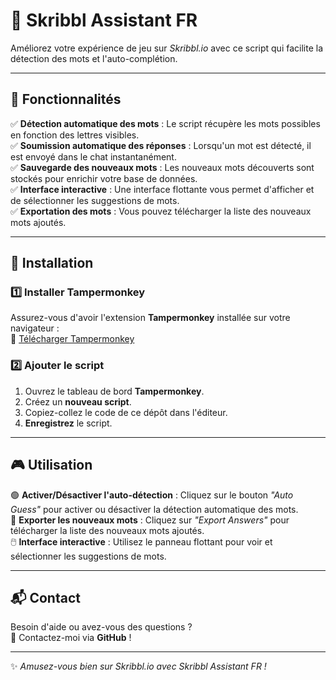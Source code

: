 # 🎨 Skribbl Assistant FR

Améliorez votre expérience de jeu sur *Skribbl.io* avec ce script qui facilite la détection des mots et l'auto-complétion.

---

## 🚀 Fonctionnalités

✅ **Détection automatique des mots** : Le script récupère les mots possibles en fonction des lettres visibles.  
✅ **Soumission automatique des réponses** : Lorsqu'un mot est détecté, il est envoyé dans le chat instantanément.  
✅ **Sauvegarde des nouveaux mots** : Les nouveaux mots découverts sont stockés pour enrichir votre base de données.  
✅ **Interface interactive** : Une interface flottante vous permet d'afficher et de sélectionner les suggestions de mots.  
✅ **Exportation des mots** : Vous pouvez télécharger la liste des nouveaux mots ajoutés.  

---

## 📌 Installation

### 1️⃣ Installer Tampermonkey
Assurez-vous d'avoir l'extension **Tampermonkey** installée sur votre navigateur :  
🔗 [Télécharger Tampermonkey](https://www.tampermonkey.net/)

### 2️⃣ Ajouter le script
1. Ouvrez le tableau de bord **Tampermonkey**.  
2. Créez un **nouveau script**.  
3. Copiez-collez le code de ce dépôt dans l'éditeur.  
4. **Enregistrez** le script.  

---

## 🎮 Utilisation

🟢 **Activer/Désactiver l'auto-détection** : Cliquez sur le bouton *"Auto Guess"* pour activer ou désactiver la détection automatique des mots.  
📂 **Exporter les nouveaux mots** : Cliquez sur *"Export Answers"* pour télécharger la liste des nouveaux mots ajoutés.  
🖱️ **Interface interactive** : Utilisez le panneau flottant pour voir et sélectionner les suggestions de mots.

---

## 📬 Contact

Besoin d'aide ou avez-vous des questions ?  
📩 Contactez-moi via **GitHub** !

---

✨ *Amusez-vous bien sur Skribbl.io avec Skribbl Assistant FR !*

